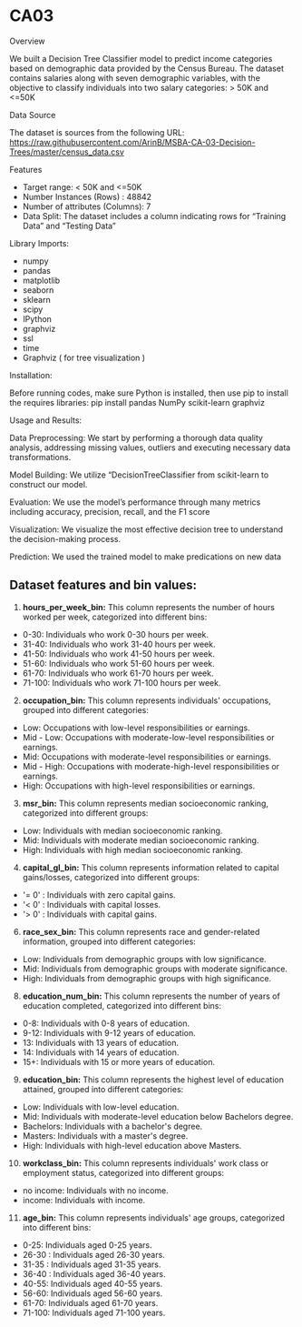 # CA03
Overview

We built a Decision Tree Classifier model to predict income categories based on demographic data provided by the Census Bureau. The dataset contains salaries along with seven demographic variables, with the objective to classify individuals into two salary categories: > 50K and <=50K

Data Source

The dataset is sources from the following URL: https://raw.githubusercontent.com/ArinB/MSBA-CA-03-Decision-Trees/master/census_data.csv

Features

-	Target range: < 50K and <=50K
-	Number Instances (Rows) : 48842
-	Number of attributes (Columns): 7
-	Data Split: The dataset includes a column indicating rows for “Training Data” and “Testing Data”

Library Imports:
- numpy
- pandas
- matplotlib
- seaborn
- sklearn
- scipy
- IPython
- graphviz
- ssl
- time
-	Graphviz ( for tree visualization )

Installation:

Before running codes, make sure Python is installed, then use pip to install the requires libraries:
pip install pandas NumPy scikit-learn graphviz

Usage and Results:

Data Preprocessing: We start by performing a thorough data quality analysis, addressing missing values, outliers and executing necessary data transformations.

Model Building: We utilize “DecisionTreeClassifier from scikit-learn to construct our model.

Evaluation: We use the model’s performance through many metrics including accuracy, precision, recall, and the F1 score

Visualization: We visualize the most effective decision tree to understand the decision-making process.

Prediction: We used the trained model to make predications on new data

## Dataset features and bin values:
1. **hours_per_week_bin:** This column represents the number of hours worked per week, categorized into different bins:
* 0-30: Individuals who work 0-30 hours per week.
* 31-40: Individuals who work 31-40 hours per week.
* 41-50: Individuals who work 41-50 hours per week.
* 51-60: Individuals who work 51-60 hours per week.
* 61-70: Individuals who work 61-70 hours per week.
* 71-100: Individuals who work 71-100 hours per week.

2. **occupation_bin:** This column represents individuals' occupations, grouped into different categories:
* Low: Occupations with low-level responsibilities or earnings.
* Mid - Low: Occupations with moderate-low-level responsibilities or earnings.
* Mid: Occupations with moderate-level responsibilities or earnings.
* Mid - High: Occupations with moderate-high-level responsibilities or earnings.
* High: Occupations with high-level responsibilities or earnings.
  
3. **msr_bin:** This column represents median socioeconomic ranking, categorized into different groups:
* Low: Individuals with median socioeconomic ranking.
* Mid: Individuals with moderate median socioeconomic ranking.
* High: Individuals with high median socioeconomic ranking.
  
4. **capital_gl_bin:** This column represents information related to capital gains/losses, categorized into different groups:
* '= 0' : Individuals with zero capital gains.
* '< 0' : Individuals with capital losses.
* '> 0' : Individuals with capital gains.
  
6. **race_sex_bin:** This column represents race and gender-related information, grouped into different categories:
* Low: Individuals from demographic groups with low significance.
* Mid: Individuals from demographic groups with moderate significance.
* High: Individuals from demographic groups with high significance.
  
8. **education_num_bin:** This column represents the number of years of education completed, categorized into different bins:
* 0-8: Individuals with 0-8 years of education.
* 9-12: Individuals with 9-12 years of education.
* 13: Individuals with 13 years of education.
* 14: Individuals with 14 years of education.
* 15+: Individuals with 15 or more years of education.
  
9. **education_bin:** This column represents the highest level of education attained, grouped into different categories:
* Low: Individuals with low-level education.
* Mid: Individuals with moderate-level education below Bachelors degree.
* Bachelors: Individuals with a bachelor's degree.
* Masters: Individuals with a master's degree.
* High: Individuals with high-level education above Masters.
  
10. **workclass_bin:** This column represents individuals' work class or employment status, categorized into different groups:
* no income: Individuals with no income.
* income: Individuals with income.
  
11. **age_bin:** This column represents individuals' age groups, categorized into different bins:
* 0-25: Individuals aged 0-25 years.
* 26-30 : Individuals aged 26-30 years.
* 31-35 : Individuals aged 31-35 years.
* 36-40 : Individuals aged 36-40 years.
* 40-55: Individuals aged 40-55 years.
* 56-60: Individuals aged 56-60 years.
* 61-70: Individuals aged 61-70 years.
* 71-100: Individuals aged 71-100 years.
